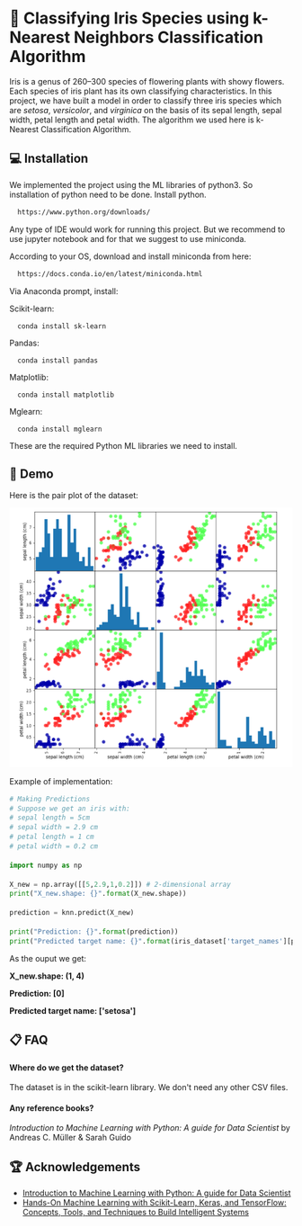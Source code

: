 
#  :cherry_blossom: Classifying Iris Species using k-Nearest Neighbors Classification Algorithm

Iris is a genus of 260–300 species of flowering plants with showy flowers. Each species of iris plant has its own classifying characteristics. In this project, we have built a model in order to classify three iris species which are *setosa*, *versicolor*, and *virginica* on the basis of its sepal length, sepal width, petal length and petal width. The algorithm we used here is k-Nearest Classification Algorithm. 

## 💻 Installation

We implemented the project using the ML libraries of python3. So installation of python need to be done. Install python.
```bash
  https://www.python.org/downloads/
```
Any type of IDE would work for running this project. But we recommend to use jupyter notebook and for that we suggest to use miniconda.

According to your OS, download and install miniconda from here:
```bash
  https://docs.conda.io/en/latest/miniconda.html
```
Via Anaconda prompt, install:

Scikit-learn:
```
  conda install sk-learn
```
Pandas:
```
  conda install pandas
```
Matplotlib:
```
  conda install matplotlib
```
Mglearn:
```
  conda install mglearn
```
These are the required Python ML libraries we need to install.
    
## :magnet: Demo

Here is the pair plot of the dataset:

![](plot.png)

Example of implementation:
```python
# Making Predictions
# Suppose we get an iris with:
# sepal length = 5cm
# sepal width = 2.9 cm
# petal length = 1 cm
# petal width = 0.2 cm

import numpy as np

X_new = np.array([[5,2.9,1,0.2]]) # 2-dimensional array
print("X_new.shape: {}".format(X_new.shape))

prediction = knn.predict(X_new)

print("Prediction: {}".format(prediction))
print("Predicted target name: {}".format(iris_dataset['target_names'][prediction]))
```
As the ouput we get:

**X_new.shape: (1, 4)**

**Prediction: [0]**

**Predicted target name: ['setosa']**
## :clipboard: FAQ

#### Where do we get the dataset?

The dataset is in the scikit-learn library. We don't need any other CSV files.

#### Any reference books?

*Introduction to Machine Learning with Python: A guide for Data Scientist* by Andreas C. Müller & Sarah Guido

 
## :trophy: Acknowledgements

 - [Introduction to Machine Learning with Python: A guide for Data Scientist](https://www.oreilly.com/library/view/introduction-to-machine/9781449369880/)
 - [Hands-On Machine Learning with Scikit-Learn, Keras, and TensorFlow: Concepts, Tools, and Techniques to Build Intelligent Systems](https://www.amazon.com/Hands-Machine-Learning-Scikit-Learn-TensorFlow/dp/1492032646/ref=pd_lpo_14_t_0/141-7952228-5038400?_encoding=UTF8&pd_rd_i=1492032646&pd_rd_r=30f50b6e-e2a9-4168-825b-2d40581e3ce6&pd_rd_w=fawqF&pd_rd_wg=gEFlD&pf_rd_p=fb1e266d-b690-4b4f-b71c-bd35e5395976&pf_rd_r=4ETXQN6GG5BKM377KW2S&psc=1&refRID=4ETXQN6GG5BKM377KW2S)


  
